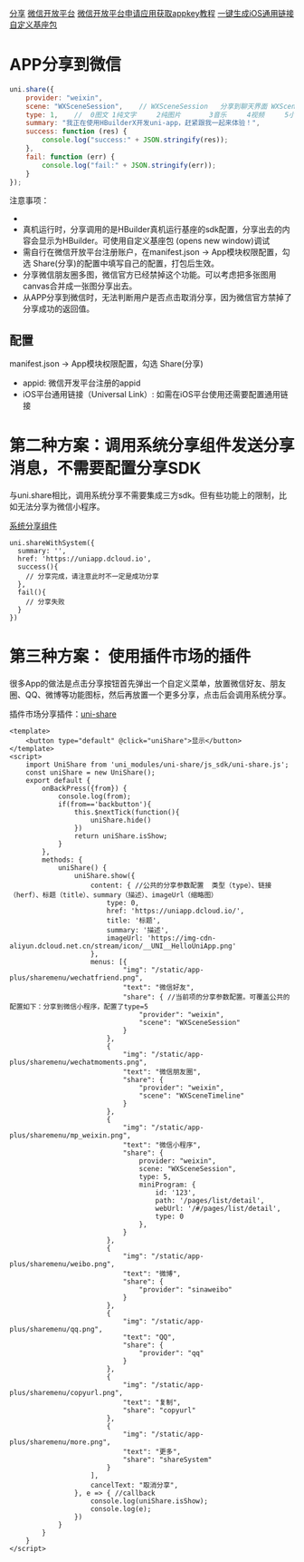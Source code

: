 [分享](https://uniapp.dcloud.io/api/plugins/share.html)
[微信开放平台](https://open.weixin.qq.com/)
[微信开放平台申请应用获取appkey教程](https://ask.dcloud.net.cn/article/208)
[一键生成iOS通用链接](https://uniapp.dcloud.io/api/plugins/universal-links.html)
[自定义基座包](https://ask.dcloud.net.cn/article/35115)

# APP分享到微信

```js
uni.share({
	provider: "weixin",
	scene: "WXSceneSession",	// WXSceneSession	分享到聊天界面	WXSceneTimeline	分享到朋友圈		WXSceneFavorite	分享到微信收藏
	type: 1,	//	0图文	1纯文字	 2纯图片		3音乐		4视频		5小程序
	summary: "我正在使用HBuilderX开发uni-app，赶紧跟我一起来体验！",
	success: function (res) {
		console.log("success:" + JSON.stringify(res));
	},
	fail: function (err) {
		console.log("fail:" + JSON.stringify(err));
	}
});
```

注意事项：

- 
- 真机运行时，分享调用的是HBuilder真机运行基座的sdk配置，分享出去的内容会显示为HBuilder。可使用自定义基座包 (opens new window)调试
- 需自行在微信开放平台注册账户，在manifest.json -> App模块权限配置，勾选 Share(分享)的配置中填写自己的配置，打包后生效。
- 分享微信朋友圈多图，微信官方已经禁掉这个功能。可以考虑把多张图用canvas合并成一张图分享出去。
- 从APP分享到微信时，无法判断用户是否点击取消分享，因为微信官方禁掉了分享成功的返回值。


## 配置

manifest.json -> App模块权限配置，勾选 Share(分享)
- appid: 微信开发平台注册的appid		[](https://ask.dcloud.net.cn/article/208)
- iOS平台通用链接（Universal Link）:	如需在iOS平台使用还需要配置通用链接		[](https://uniapp.dcloud.io/api/plugins/universal-links.html)



# 第二种方案：调用系统分享组件发送分享消息，不需要配置分享SDK

与uni.share相比，调用系统分享不需要集成三方sdk。但有些功能上的限制，比如无法分享为微信小程序。

[系统分享组件](https://uniapp.dcloud.io/api/plugins/share.html#sharewithsystem)

```
uni.shareWithSystem({
  summary: '',
  href: 'https://uniapp.dcloud.io',
  success(){
    // 分享完成，请注意此时不一定是成功分享
  },
  fail(){
    // 分享失败
  }
})
```


# 第三种方案： 使用插件市场的插件

很多App的做法是点击分享按钮首先弹出一个自定义菜单，放置微信好友、朋友圈、QQ、微博等功能图标，然后再放置一个更多分享，点击后会调用系统分享。

插件市场分享插件：[uni-share](https://ext.dcloud.net.cn/plugin?id=4860)

```
<template>
    <button type="default" @click="uniShare">显示</button>
</template>
<script>
    import UniShare from 'uni_modules/uni-share/js_sdk/uni-share.js';
    const uniShare = new UniShare();
    export default {
        onBackPress({from}) {
            console.log(from);
            if(from=='backbutton'){
                this.$nextTick(function(){
                    uniShare.hide()
                })
                return uniShare.isShow;
            }
        },
        methods: {
            uniShare() {
                uniShare.show({
                    content: { //公共的分享参数配置  类型（type）、链接（herf）、标题（title）、summary（描述）、imageUrl（缩略图）
                        type: 0,
                        href: 'https://uniapp.dcloud.io/',
                        title: '标题',
                        summary: '描述',
                        imageUrl: 'https://img-cdn-aliyun.dcloud.net.cn/stream/icon/__UNI__HelloUniApp.png'
                    },
                    menus: [{
                            "img": "/static/app-plus/sharemenu/wechatfriend.png",
                            "text": "微信好友",
                            "share": { //当前项的分享参数配置。可覆盖公共的配置如下：分享到微信小程序，配置了type=5
                                "provider": "weixin",
                                "scene": "WXSceneSession"
                            }
                        },
                        {
                            "img": "/static/app-plus/sharemenu/wechatmoments.png",
                            "text": "微信朋友圈",
                            "share": {
                                "provider": "weixin",
                                "scene": "WXSceneTimeline"
                            }
                        },
                        {
                            "img": "/static/app-plus/sharemenu/mp_weixin.png",
                            "text": "微信小程序",
                            "share": {
                                provider: "weixin",
                                scene: "WXSceneSession",
                                type: 5,
                                miniProgram: {
                                    id: '123',
                                    path: '/pages/list/detail',
                                    webUrl: '/#/pages/list/detail',
                                    type: 0
                                },
                            }
                        },
                        {
                            "img": "/static/app-plus/sharemenu/weibo.png",
                            "text": "微博",
                            "share": {
                                "provider": "sinaweibo"
                            }
                        },
                        {
                            "img": "/static/app-plus/sharemenu/qq.png",
                            "text": "QQ",
                            "share": {
                                "provider": "qq"
                            }
                        },
                        {
                            "img": "/static/app-plus/sharemenu/copyurl.png",
                            "text": "复制",
                            "share": "copyurl"
                        },
                        {
                            "img": "/static/app-plus/sharemenu/more.png",
                            "text": "更多",
                            "share": "shareSystem"
                        }
                    ],
                    cancelText: "取消分享",
                }, e => { //callback
                    console.log(uniShare.isShow);
                    console.log(e);
                })
            }
        }
    }
</script>
```
